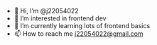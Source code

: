 - 👋 Hi, I’m @j22054022
- 👀 I’m interested in frontend dev
- 🌱 I’m currently learning lots of frontend basics
- 📫 How to reach me j22054022@gmail.com

<!---
j22054022/j22054022 is a ✨ special ✨ repository because its `README.md` (this file) appears on your GitHub profile.
You can click the Preview link to take a look at your changes.
--->
